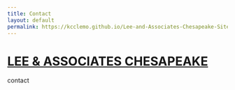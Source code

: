 ```yaml
---
title: Contact
layout: default
permalink: https://kcclemo.github.io/Lee-and-Associates-Chesapeake-Site/contact/
---
```


<h1 class="title"><a href="{% site.baseurl %}">LEE &amp; ASSOCIATES CHESAPEAKE</a></h1>
contact